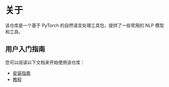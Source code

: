 # 关于
该仓库是一个基于 PyTorch 的自然语言处理工具包，提供了一些常用的 NLP 模型和工具。

## 用户入门指南
您可以阅读以下文档来开始使用该仓库：
- [安装指南](/docs/User-guide/Installation-guide)
- [教程](/docs/User-guide/How-use-web)